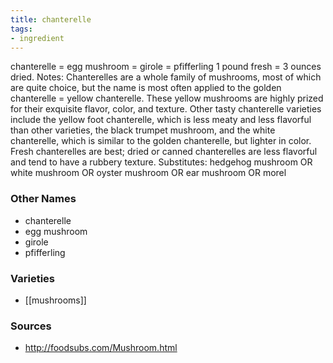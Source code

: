 ```yaml
---
title: chanterelle
tags:
- ingredient
---
```

chanterelle = egg mushroom = girole = pfifferling 1 pound fresh = 3 ounces dried. Notes: Chanterelles are a whole family of mushrooms, most of which are quite choice, but the name is most often applied to the golden chanterelle = yellow chanterelle. These yellow mushrooms are highly prized for their exquisite flavor, color, and texture. Other tasty chanterelle varieties include the yellow foot chanterelle, which is less meaty and less flavorful than other varieties, the black trumpet mushroom, and the white chanterelle, which is similar to the golden chanterelle, but lighter in color. Fresh chanterelles are best; dried or canned chanterelles are less flavorful and tend to have a rubbery texture. Substitutes: hedgehog mushroom OR white mushroom OR oyster mushroom OR ear mushroom OR morel

### Other Names

* chanterelle
* egg mushroom
* girole
* pfifferling

### Varieties

* [[mushrooms]]

### Sources
* http://foodsubs.com/Mushroom.html
